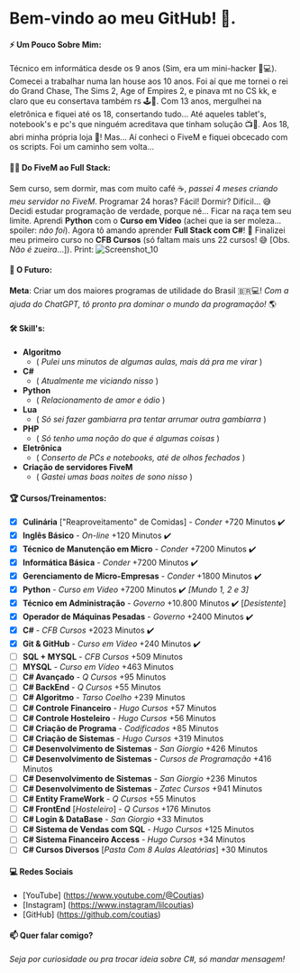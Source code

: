 # Bem-vindo ao meu GitHub! 👋.

#### ⚡ **Um Pouco Sobre Mim**:
Técnico em informática desde os 9 anos (Sim, era um mini-hacker 👶💻).
Comecei a trabalhar numa lan house aos 10 anos. Foi aí que me tornei o rei do Grand Chase, The Sims 2, Age of Empires 2, e pinava mt no CS kk, e claro que eu consertava também rs 🕹️🔧.
Com 13 anos, mergulhei na eletrônica e fiquei até os 18, consertando tudo... Até aqueles tablet's, notebook's e pc's que ninguém acreditava que tinham solução 📺🔨.
Aos 18, abri minha própria loja 🎉! Mas... Aí conheci o FiveM e fiquei obcecado com os scripts. Foi um caminho sem volta...

#### 🧑‍💻 **Do FiveM ao Full Stack**:
Sem curso, sem dormir, mas com muito café ☕, *passei 4 meses criando meu servidor no FiveM*. Programar 24 horas? Fácil! Dormir? Difícil... 😅
Decidi estudar programação de verdade, porque né... Ficar na raça tem seu limite.
Aprendi **Python** com o **Curso em Vídeo** (achei que ia ser moleza... spoiler: *não foi*).
Agora tô amando aprender **Full Stack com C#**! 🎉
Finalizei meu primeiro curso no **CFB Cursos** (só faltam mais uns 22 cursos! 😅 [Obs. *Não é zueira*...]). Print: ![Screenshot_10](https://github.com/user-attachments/assets/e9524f74-9aeb-429c-92d5-abc7fca06dc1)


#### 🚀 **O Futuro**:
**Meta**: Criar um dos maiores programas de utilidade do Brasil 🇧🇷💻!
*Com a ajuda do ChatGPT, tô pronto pra dominar o mundo da programação!* 🌎

#### 🛠️ **Skill's**:
- **Algoritmo**
  - ( *Pulei uns minutos de algumas aulas, mais dá pra me virar* )
- **C#**
  - ( *Atualmente me viciando nisso* )
- **Python**
  - ( *Relacionamento de amor e ódio* )
- **Lua**
  - ( *Só sei fazer gambiarra pra tentar arrumar outra gambiarra* )
- **PHP**
  - ( *Só tenho uma noção do que é algumas coisas* )
- **Eletrônica**
  - ( *Conserto de PCs e notebooks, até de olhos fechados* )
- **Criação de servidores FiveM**
  - ( *Gastei umas boas noites de sono nisso* )

#### 🏆 **Cursos/Treinamentos**:
- [x] **Culinária** ["Reaproveitamento" de Comidas] - *Conder* +720 Minutos ✔️
- [x] **Inglês Básico** - *On-line* +120 Minutos ✔️
- [x] **Técnico de Manutenção em Micro** - *Conder* +7200 Minutos ✔️
- [x] **Informática Básica** - *Conder* +7200 Minutos ✔️
- [x] **Gerenciamento de Micro-Empresas** - *Conder* +1800 Minutos ✔️
- [x] **Python** - *Curso em Vídeo* +7200 Minutos ✔️ *[Mundo 1, 2 e 3]*
- [x] **Técnico em Administração** - *Governo* +10.800 Minutos ✔️ [*Desistente*]
- [x] **Operador de Máquinas Pesadas** - *Governo* +2400 Minutos ✔️
- [x] **C#** - *CFB Cursos* +2023 Minutos ✔️
- [x] **Git & GitHub** - *Curso em Vídeo* +240 Minutos ✔️
- [ ] **SQL + MYSQL** - *CFB Cursos* +509 Minutos
- [ ] **MYSQL** - *Curso em Vídeo* +463 Minutos
- [ ] **C# Avançado** - *Q Cursos* +95 Minutos
- [ ] **C# BackEnd** - *Q Cursos* +55 Minutos
- [ ] **C# Algoritmo** - *Tarso Coelho* +239 Minutos
- [ ] **C# Controle Financeiro** - *Hugo Cursos* +57 Minutos
- [ ] **C# Controle Hosteleiro** - *Hugo Cursos* +56 Minutos
- [ ] **C# Criação de Programa** - *Codificados* +85 Minutos
- [ ] **C# Criação de Sistemas** - *Hugo Cursos* +319 Minutos
- [ ] **C# Desenvolvimento de Sistemas** - *San Giorgio* +426 Minutos
- [ ] **C# Desenvolvimento de Sistemas** - *Cursos de Programação* +416 Minutos
- [ ] **C# Desenvolvimento de Sistemas** - *San Giorgio* +236 Minutos
- [ ] **C# Desenvolvimento de Sistemas** - *Zatec Cursos* +941 Minutos
- [ ] **C# Entity FrameWork** - *Q Cursos* +55 Minutos
- [ ] **C# FrontEnd** [*Hosteleiro*] - *Q Cursos* +176 Minutos
- [ ] **C# Login & DataBase** - *San Giorgio* +33 Minutos
- [ ] **C# Sistema de Vendas com SQL** - *Hugo Cursos* +125 Minutos
- [ ] **C# Sistema Financeiro Access** - *Hugo Cursos* +34 Minutos
- [ ] **C# Cursos Diversos** [*Pasta Com 8 Aulas Aleatórias*] +30 Minutos

#### 💻 **Redes Sociais**
- [YouTube] (https://www.youtube.com/@Coutias)
- [Instagram] (https://www.instagram/lilcoutias)
- [GitHub] (https://github.com/coutias)

#### 📫 **Quer falar comigo**?
*Seja por curiosidade ou pra trocar ideia sobre C#, só mandar mensagem!*
